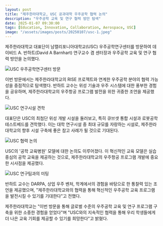 ```yaml
---
layout: post
title: "제주한라대학교, USC 공과대학 우주공학 협력 논의"
description: "우주공학 교육 및 연구 협력 방안 탐색"
date: 2025-01-07 09:30:00
tags: [Education, Innovation, Collaboration, Aerospace, USC]
image: "/assets/images/posts/20250107/usc-1.jpeg"
---
```


제주한라대학교 대표단이 남캘리포니아대학교(USC) 우주공학연구센터를 방문하여 데이비드 A. 반하트(David A Barnhart) 연구교수 겸 센터장과 우주공학 교육 및 연구 협력 방안을 논의했다.

![USC 우주공학연구센터 방문](/assets/images/posts/20250107/usc-2.jpeg)

이번 방문에서는 제주한라대학교의 RISE 프로젝트와 연계한 우주공학 분야의 협력 가능성을 중점적으로 탐색했다. 반하트 교수는 위성 기술과 우주 시스템에 대한 풍부한 경험을 공유하며, 제주한라대학교의 우주항공 프로그램 발전을 위한 귀중한 조언을 제공했다.

![USC 연구시설 견학](/assets/images/posts/20250107/usc-3.jpeg)

대표단은 USC의 최첨단 위성 개발 시설을 둘러보고, 특히 큐브샛 통합 시설과 로봇공학 테스트베드를 견학했다. 이는 대학 연구시설 중 최대 규모를 자랑하는 시설로, 제주한라대학교의 향후 시설 구축에 좋은 참고 사례가 될 것으로 기대된다.

![USC 협력 논의](/assets/images/posts/20250107/usc-4.jpeg)

USC의 '공학 교육병원' 모델에 대한 논의도 이루어졌다. 이 혁신적인 교육 모델은 실습 중심의 공학 교육을 제공하는 것으로, 제주한라대학교의 우주항공 프로그램 개발에 중요한 시사점을 제공했다.

![USC 연구팀과의 미팅](/assets/images/posts/20250107/usc-5.jpeg)

반하트 교수는 DARPA, 상업 우주 벤처, 학계에서의 경험을 바탕으로 한 통찰력 있는 조언을 제공했으며, "제주한라대학교와의 협력을 통해 혁신적인 우주공학 교육 프로그램을 발전시킬 수 있기를 기대한다"고 전했다.

제주한라대학교는 "이번 방문을 통해 글로벌 수준의 우주공학 교육 및 연구 프로그램 구축을 위한 소중한 경험을 얻었다"며 "USC와의 지속적인 협력을 통해 우리 학생들에게 더 나은 교육 기회를 제공할 수 있기를 희망한다"고 밝혔다.
